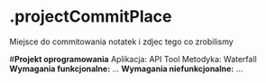 # **.projectCommitPlace**
Miejsce do commitowania notatek i zdjec tego co zrobilismy

#**Projekt oprogramowania**
Aplikacja: API Tool
Metodyka: Waterfall
**Wymagania funkcjonalne:**
...
**Wymagania niefunkcjonalne:**
...
